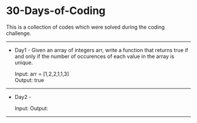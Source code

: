 # 30-Days-of-Coding
This is a collection of codes which were solved during the coding challenge.

----------------------------------------------------------------------------------------------------------------------------------------
* Day1 - Given an array of integers arr, write a function that returns true if and only if the number of occurences of each value in the array is unique. <br />

  Input: arr = [1,2,2,1,1,3] <br />
  Output: true
----------------------------------------------------------------------------------------------------------------------------------------
* Day2 - 

  Input:
  Output:
----------------------------------------------------------------------------------------------------------------------------------------